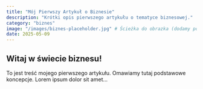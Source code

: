 ```yaml
---
title: "Mój Pierwszy Artykuł o Biznesie"
description: "Krótki opis pierwszego artykułu o tematyce biznesowej."
category: "biznes"
image: "/images/biznes-placeholder.jpg" # Ścieżka do obrazka (dodamy później)
date: 2025-05-09
---
```


## Witaj w świecie biznesu!

To jest treść mojego pierwszego artykułu. Omawiamy tutaj podstawowe koncepcje.
Lorem ipsum dolor sit amet...
